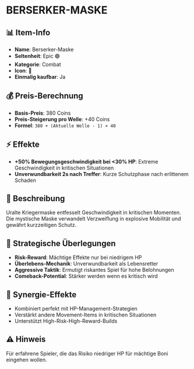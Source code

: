 # BERSERKER-MASKE

## 📊 Item-Info
- **Name**: Berserker-Maske
- **Seltenheit**: Epic 🟣
- **Kategorie**: Combat
- **Icon**: 😤
- **Einmalig kaufbar**: Ja

## 💰 Preis-Berechnung
- **Basis-Preis**: 380 Coins
- **Preis-Steigerung pro Welle**: +40 Coins
- **Formel**: `380 + (Aktuelle Welle - 1) × 40`

## ⚡ Effekte
- **+50% Bewegungsgeschwindigkeit bei <30% HP**: Extreme Geschwindigkeit in kritischen Situationen
- **Unverwundbarkeit 2s nach Treffer**: Kurze Schutzphase nach erlittenem Schaden

## 📝 Beschreibung
Uralte Kriegermaske entfesselt Geschwindigkeit in kritischen Momenten. Die mystische Maske verwandelt Verzweiflung in explosive Mobilität und gewährt kurzzeitigen Schutz.

## 🎯 Strategische Überlegungen
- **Risk-Reward**: Mächtige Effekte nur bei niedrigem HP
- **Überlebens-Mechanik**: Unverwundbarkeit als Lebensretter
- **Aggressive Taktik**: Ermutigt riskantes Spiel für hohe Belohnungen
- **Comeback-Potential**: Stärker werden wenn es kritisch wird

## 🔄 Synergie-Effekte
- Kombiniert perfekt mit HP-Management-Strategien
- Verstärkt andere Movement-Items in kritischen Situationen
- Unterstützt High-Risk-High-Reward-Builds

## ⚠️ Hinweis
Für erfahrene Spieler, die das Risiko niedriger HP für mächtige Boni eingehen wollen.
